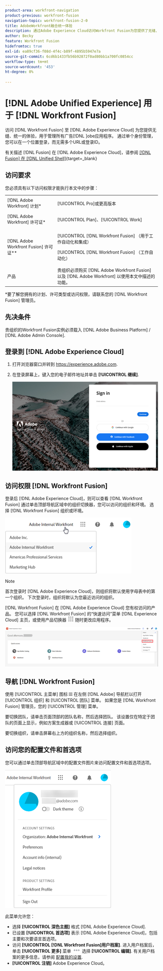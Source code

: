 ```yaml
---
product-area: workfront-navigation
product-previous: workfront-fusion
navigation-topic: workfront-fusion-2-0
title: AdobeWorkfront融合统一体验
description: 通过Adobe Experience Cloud访问Workfront Fusion为您提供了无缝、统一的体验，用于管理所有Adobe应用程序。
author: Becky
feature: Workfront Fusion
hidefromtoc: true
exl-id: ea89cf36-f08d-4f4c-b89f-4895b5947e7a
source-git-commit: 6cd6b1433fb56b92872f0ad80bb1a700fc0854cc
workflow-type: tm+mt
source-wordcount: '453'
ht-degree: 0%

---
```


# [!DNL Adobe Unified Experience] 用于 [!DNL Workfront Fusion]

访问 [!DNL Workfront Fusion] 至 [!DNL Adobe Experience Cloud] 为您提供无缝、统一的体验，用于管理所有广告[!DNL ]obe应用程序。 通过单个身份管理，您可以在一个位置登录，而无需多个URL或登录ID。

有关描述 [!DNL Fusion] 在 [!DNL Adobe Experience Cloud]，请参阅 [[!DNL Fusion] 在 [!DNL Unified Shell]](https://video.tv.adobe.com/v/3412392/){target=_blank}

## 访问要求

您必须具有以下访问权限才能执行本文中的步骤：

<table style="table-layout:auto"> 
 <col> 
 <col> 
 <tbody> 
  <tr> 
   <td role="rowheader">[!DNL Adobe Workfront] 计划*</td> 
   <td> <p>[!UICONTROL Pro]或更高版本</p> </td> 
  </tr> 
  <tr data-mc-conditions=""> 
   <td role="rowheader">[!DNL Adobe Workfront] 许可证*</td> 
   <td> <p>[!UICONTROL Plan]、[!UICONTROL Work]</p> </td> 
  </tr> 
  <tr> 
   <td role="rowheader">[!DNL Adobe Workfront Fusion] 许可证**</td> 
   <td> <p>[!UICONTROL [!DNL Workfront Fusion] （用于工作自动化和集成） </p> <p>[!UICONTROL [!DNL Workfront Fusion] （工作自动化） </p>  </td> 
  </tr> 
  <tr> 
   <td role="rowheader">产品</td> 
   <td>贵组织必须购买 [!DNL Adobe Workfront Fusion] 以及 [!DNL Adobe Workfront] 以使用本文中描述的功能。</td> 
  </tr> 
 </tbody> 
</table>
*要了解您拥有的计划、许可类型或访问权限，请联系您的 [!DNL Workfront Fusion] 管理员。

## 先决条件

贵组织的Workfront Fusion实例必须载入 [!DNL Adobe Business Platform] / [!DNL Adobe Admin Console].

## 登录到 [!DNL Adobe Experience Cloud]

1. 打开浏览器窗口并转到 <https://experience.adobe.com>.
1. 在登录屏幕上，键入您的电子邮件地址并单击 **[!UICONTROL 继续]**.

   ![登录到 [!DNL Adobe Experience Cloud]](assets/aec-login-page.png)

## 访问权限 [!DNL Workfront Fusion]

登录后 [!DNL Adobe Experience Cloud]，则可以查看 [!DNL Workfront Fusion] 通过单击顶部导航区域中的组织切换器，您可以访问的组织和环境。 选择 [!DNL Workfront Fusion] 组织或环境。

![查看 [!DNL Workfront Fusion] 组织和环境](assets/aec-view-all-orgs.png)

>[!NOTE]
>
>首次登录时 [!DNL Adobe Experience Cloud]，则组织将默认使用字母表中的第一个组织。 下次登录时，组织将默认为您最近访问的组织。

[!DNL Workfront Fusion] 在 [!DNL Adobe Experience Cloud] 您有权访问的产品。 您可以选择 [!DNL Workfront Fusion] 的“快速访问”菜单 [!DNL Experience Cloud] 主页，或使用产品切换器 ![产品切换器](assets/main-menu-icon.png) 随时更改应用程序。

![选择 [!DNL Workfront Fusion] 访问应用程序](assets/aec-product-switcher.png)

## 导航 [!DNL Workfront Fusion]

使用 [!UICONTROL 主菜单] 图标 ![](assets/main-menu-icon-left-nav.png) 在左侧 [!DNL Adobe] 导航栏以打开 [!UICONTROL 组织] 和 [!UICONTROL 团队] 菜单。 如果您是 [!DNL Workfront Fusion] 管理员，您的 [!UICONTROL 管理] 菜单。

要切换团队，请单击页面顶部的团队名称，然后选择团队。 该设置仅在特定于团队的页面上显示，例如方案生成器或 [!UICONTROL 连接] 页面。

要切换组织，请单击屏幕右上方的组织名称，然后选择组织。

## 访问您的配置文件和首选项

您可以通过单击顶部导航区域中的配置文件图片来访问配置文件和首选项选项。

![配置文件菜单](assets/aec-profile-picture-menu.png)

此菜单允许您：

* 选择 **[!UICONTROL 深色主题]** 格式 [!DNL Adobe Experience Cloud].
* 已设置 **[!UICONTROL 首选项]** 表示 [!DNL Adobe Experience Cloud]，包括主要和次要语言首选项。
* 访问 **[!UICONTROL [!DNL Workfront Fusion]用户档案]**. 进入用户档案后，单击 **[!UICONTROL 更多]** 菜单 ![](assets/more-icon.png) 选择 **[!UICONTROL 编辑]**. 有关用户档案的更多信息，请参阅 [配置我的设置](/help/quicksilver/workfront-basics/manage-your-account-and-profile/configuring-your-user-profile/configure-my-settings.md).
* **[!UICONTROL 注销]** Adobe Experience Cloud。
